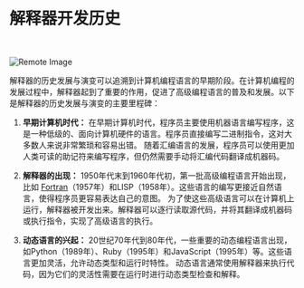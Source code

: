 
# **解释器开发历史**
<br>

![Remote Image](https://sli.dev/favicon.png)

解释器的历史发展与演变可以追溯到计算机编程语言的早期阶段。在计算机编程的发展过程中，解释器起到了重要的作用，促进了高级编程语言的普及和发展。以下是解释器的历史发展与演变的主要里程碑：

1. **早期计算机时代：**
在早期计算机时代，程序员主要使用机器语言编写程序，这是一种低级的、面向计算机硬件的语言。程序员直接编写二进制指令，这对大多数人来说非常繁琐和容易出错。
随着汇编语言的发展，程序员可以使用更加人类可读的助记符来编写程序，但仍然需要手动将汇编代码翻译成机器码。

2. **解释器的出现：**
1950年代末到1960年代初，第一批高级编程语言开始出现，比如 [Fortran](https://zh.wikipedia.org/wiki/Fortran )（1957年）和LISP（1958年）。这些语言的编写更接近自然语言，使得程序员更容易表达自己的意图。
为了使这些高级语言可以在计算机上运行，解释器被开发出来。解释器可以逐行读取源代码，并将其翻译成机器码或执行指令，实现了高级语言的执行。

3. **动态语言的兴起：**
20世纪70年代到80年代，一些重要的动态编程语言出现，如Python（1989年）、Ruby（1995年）和JavaScript（1995年）等。这些语言更加灵活，允许动态类型和运行时特性。
动态语言通常使用解释器来执行代码，因为它们的灵活性需要在运行时进行动态类型检查和解释。
